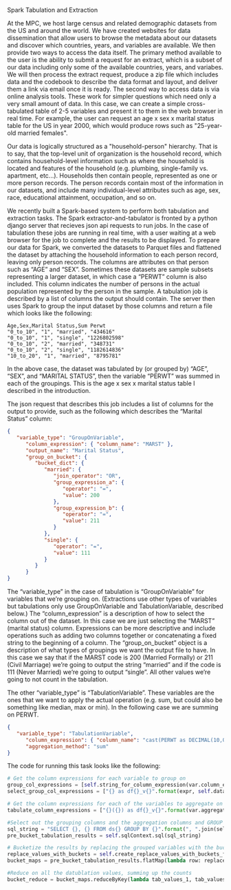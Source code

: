 Spark Tabulation and Extraction

At the MPC, we host large census and related demographic datasets from the US and around the world.  We have created websites for data dissemination that allow users to browse the metadata about our datasets and discover which countries, years, and variables are available.  We then provide two ways to access the data itself.  The primary method available to the user is the ability to submit a request for an extract, which is a subset of our data including only some of the available countries, years, and variabes.  We will then process the extract request, produce a zip file which includes data and the codebook to describe the data format and layout, and deliver them a link via email once it is ready.  The second way to access data is via online analysis tools.  These work for simpler questions which need only a very small amount of data.  In this case, we can create a simple cross-tabulated table of 2-5 variables and present it to them in the web browser in real time.  For example, the user can request an age x sex x marital status table for the US in year 2000, which would produce rows such as "25-year-old married females".  

Our data is logically structured as a "household-person" hierarchy.  That is to say, that the top-level unit of organization is the household record, which contains household-level information such as where the household is located and features of the household (e.g. plumbing, single-family vs. apartment, etc...).  Households then contain people, represented as one or more person records.  The person records contain most of the information in our datasets, and include many individual-level attributes such as age, sex, race, educational attainment, occupation, and so on.

We recently built a Spark-based system to perform both tabulation and extraction tasks. The Spark extractor-and-tabulator is fronted by a python django server that recieves json api requests to run jobs. In the case of tabulation these jobs are running in real time, with a user waiting at a web browser for the job to complete and the results to be displayed. To prepare our data for Spark, we converted the datasets to Parquet files and flattened the dataset by attaching the household information to each person record, leaving only person records. The columns are attributes on that person such as “AGE” and “SEX”. Sometimes these datasets are sample subsets representing a larger dataset, in which case a “PERWT” column is also included. This column indicates the number of persons in the actual population represented by the person in the sample. A tabulation job is described by a list of columns the output should contain. The server then uses Spark to group the input dataset by those columns and return a file which looks like the following:
```csv
Age,Sex,Marital Status,Sum Perwt
"0_to_10", "1", "married", "434616"
"0_to_10", "1", "single", "1226802598"
"0_to_10", "2", "married", "348731"
"0_to_10", "2", "single", "1182614836"
"10_to_20", "1", "married", "8795781"
```

In the above case, the dataset was tabulated by (or grouped by) “AGE”, “SEX”, and “MARITAL STATUS”, then the variable “PERWT” was summed in each of the groupings. This is the age x sex x marital status table I described in the introduction. 

The json request that describes this job includes a list of columns for the output to provide, such as the following which describes the “Marital Status” column: 
```json
{
   "variable_type": "GroupOnVariable",
      "column_expression": { "column_name": "MARST" },
      "output_name": "Marital Status",
      "group_on_bucket": {
         "bucket_dict": {
            "married": {
               "join_operator": "OR",
               "group_expression_a": {
                  "operator": "=",
                  "value": 200
               },
               "group_expression_b": {
                  "operator": "=",
                  "value": 211
               }
            },
            "single": {
               "operator": "=",
               "value": 111
            }
         }
      }	
}
```
The “variable_type” in the case of tabulation is “GroupOnVariable” for variables that we’re grouping on. (Extractions use other types of variables but tabulations only use GroupOnVariable and TabulationVariable, described below.) The “column_expression” is a description of how to select the column out of the dataset. In this case we are just selecting the “MARST” (marital status) column. Expressions can be more descriptive and include operations such as adding two columns together or concatenating a fixed string to the beginning of a column. The “group_on_bucket” object is a description of what types of groupings we want the output file to have. In this case we say that if the MARST code is 200 (Married Formally) or 211 (Civil Marriage) we’re going to output the string “married” and if the code is 111 (Never Married) we’re going to output “single”. All other values we’re going to not count in the tabulation. 

The other “variable_type” is “TabulationVariable”. These variables are the ones that we want to apply the actual operation (e.g. sum, but could also be something like median, max or min). In the following case we are summing on PERWT.
```json
{
   "variable_type": "TabulationVariable",
      "column_expression": { "column_name": "cast(PERWT as DECIMAL(10,0))"},
      "aggregation_method": "sum"
}
```

The code for running this task looks like the following:
```python
# Get the column expressions for each variable to group on
group_col_expressions = [self.string_for_column_expression(var.column_expression) for var in self.group_on_variables]
select_group_col_expressions = ["{} as df{}_v{}".format(expr, self.data_frame_id, var.id) for expr, var in zip(group_col_expressions, self.group_on_variables)]

# Get the column expressions for each of the variables to aggregate on
tabulate_column_expressions = ["{}({}) as df{}_v{}".format(var.aggregation_method, self.string_for_column_expression(var.column_expression), self.data_frame_id, var.id) for var in self.tabulation_variables]

#Select out the grouping columns and the aggregation columns and GROUP BY the aggregation columns
sql_string = "SELECT {}, {} FROM ds{} GROUP BY {}".format(", ".join(select_group_col_expressions), ", ".join(tabulate_column_expressions), self.data_frame_id, ", ".join(group_col_expressions))
pre_bucket_tabulation_results = self.sqlContext.sql(sql_string)

# Bucketize the results by replacing the grouped variables with the bucket equivalents
replace_values_with_buckets = self.create_replace_values_with_buckets_func()
bucket_maps = pre_bucket_tabulation_results.flatMap(lambda row: replace_values_with_buckets(row.asDict()))

#Reduce on all the datublation values, summing up the counts
bucket_reduce = bucket_maps.reduceByKey(lambda tab_values_1, tab_values_2: [v1 + v2 for v1, v2 in zip(tab_values_1, tab_values_2)]).sortByKey()
```

